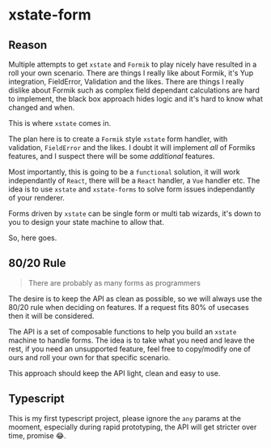 # xstate-form

## Reason

Multiple attempts to get `xstate` and `Formik` to play nicely have resulted in a roll your own scenario. There are things I really like about Formik, it's Yup integration, FieldError, Validation and the likes. There are things I really dislike about Formik such as complex field dependant calculations are hard to implement, the black box approach hides logic and it's hard to know what changed and when.

This is where `xstate` comes in.

The plan here is to create a `Formik` style `xstate` form handler, with validation, `FieldError` and the likes. I doubt it will implement _all_ of Formiks features, and I suspect there will be some _additional_ features.

Most importantly, this is going to be a `functional` solution, it will work independantly of `React`, there will be a `React` handler, a `Vue` handler etc. The idea is to use `xstate` and `xstate-forms` to solve form issues independantly of your renderer.

Forms driven by `xstate` can be single form or multi tab wizards, it's down to you to design your state machine to allow that.

So, here goes.

## 80/20 Rule

> There are probably as many forms as programmers

The desire is to keep the API as clean as possible, so we will always use the 80/20 rule when deciding on features. If a request fits 80% of usecases then it will be considered.

The API is a set of composable functions to help you build an `xstate` machine to handle forms. The idea is to take what you need and leave the rest, if you need an unsupported feature, feel free to copy/modify one of ours and roll your own for that specific scenario.

This approach should keep the API light, clean and easy to use.

## Typescript

This is my first typescript project, please ignore the `any` params at the mooment, especially during rapid prototyping, the API will get stricter over time, promise 😂.
